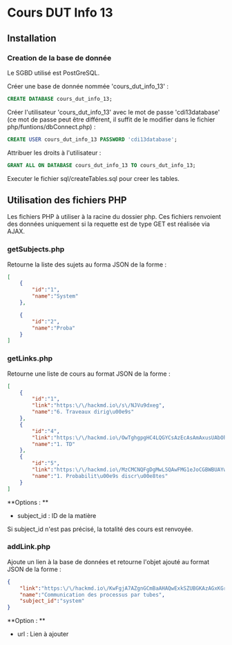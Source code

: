 # Cours DUT Info 13

## Installation

### Creation de la base de donnée

Le SGBD utilisé est PostGreSQL.

Créer une base de donnée nommée 'cours_dut_info_13' :
```sql
CREATE DATABASE cours_dut_info_13;
```

Créer l'utilisateur 'cours_dut_info_13' avec le mot de passe 'cdi13database' (ce mot de passe peut être différent, il suffit de le modifier dans le fichier php/funtions/dbConnect.php) :
```sql
CREATE USER cours_dut_info_13 PASSWORD 'cdi13database';
```

Attribuer les droits à l'utilisateur :
```sql
GRANT ALL ON DATABASE cours_dut_info_13 TO cours_dut_info_13;
```

Executer le fichier sql/createTables.sql pour creer les tables.

## Utilisation des fichiers PHP

Les fichiers PHP à utiliser à la racine du dossier php.
Ces fichiers renvoient des données uniquement si la requette est de type GET est réalisée via AJAX.

### getSubjects.php

Retourne la liste des sujets au forma JSON de la forme :

```json
[
	{
		"id":"1",
		"name":"System"
	},

	{
		"id":"2",
		"name":"Proba"
	}
]
```

### getLinks.php

Retourne une liste de cours au format JSON de la forme :

```json
[
	{
		"id":"1",
		"link":"https:\/\/hackmd.io\/s\/NJVu9dxeg",
		"name":"6. Traveaux dirig\u00e9s"
	},
	{
		"id":"4",
		"link":"https:\/\/hackmd.io\/OwTghgpgHC4LQGYCsAzEcAsAmAxusUAbOhlAIwAmKOWFwCpQAAA=",
		"name":"1. TD"
	},
	{
		"id":"5",
		"link":"https:\/\/hackmd.io\/MzCMCNQFgDgMwLSQAwFMG1eJoCGBWBUAYwBNkAmC3GMVZIAA",
		"name":"1. Probabilit\u00e9s discr\u00e8tes"
	}
]
```

**Options : **
- subject_id : ID de la matière

Si subject_id n'est pas précisé, la totalité des cours est renvoyée.

### addLink.php

Ajoute un lien à la base de données et retourne l'objet ajouté au format JSON de la forme : 

```json
{
	"link":"https:\/\/hackmd.io\/KwFgjA7AZgnGCmBaAHAQwExkSZUBGKAzAGxKGrLDzGEAM6tAJhEAAA==",
	"name":"Communication des processus par tubes",
	"subject_id":"system"
}
```

**Option : **
- url : Lien à ajouter
